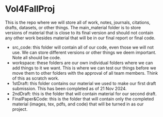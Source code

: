 # Vol4FallProj
This is the repo where we will store all of work, notes, journals, citations, drafts, datasets, or other things. The main_material folder is to store versions of material that is close to its final version and should not contain any other work besides material that will be in our final report or final code.

* src_code: this folder will contain all of our code, even those we will not use. We can store different versions or other things we deem important. Note all should be code.
* workspace: these folders are our own individual folders where we can add things to it we want. This is where we can test our things before we move them to other folders with the approval of all team members. Think of this as scratch work.
* 1stDraft: this folder contains our material we used to make our first draft submission. This has been completed as of 21 Nov 2024.
* 2ndDraft: this is the folder that will contain material for our second draft.
* FinalPaper&Code: this is the folder that will contain only the completed material (images, tex, pdfs, and code) that will be turned in as our project.
